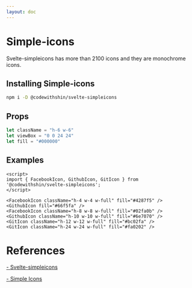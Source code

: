 ```yaml
---
layout: doc
---
```


<script>
   import { FacebookIcon, GithubIcon, GitIcon } from '@codewithshin/svelte-simpleicons';
</script>

<h1 class="text-3xl w-full dark:text-white py-4">Simple-icons</h1>

<p class=" dark:text-white py-4">Svelte-simpleicons has more than 2100 icons and they are monochrome icons.</p>


<h2 class="text-2xl w-full dark:text-white py-4">Installing Simple-icons</h2>

```sh
npm i -D @codewithshin/svelte-simpleicons
```

<h2 class="text-2xl w-full dark:text-white py-4">Props</h2>

```js
let className = "h-6 w-6"
let viewBox = "0 0 24 24"
let fill = "#000000"
```

<h2 class="text-2xl w-full dark:text-white py-4">Examples</h2>

<div class="container flex flex-wrap justify-center rounded-xl my-4 mx-auto bg-gradient-to-r bg-white dark:bg-gray-900 border border-gray-200 dark:border-gray-700 p-2 sm:p-6 h-72">

<FacebookIcon className="h-4 w-4 w-full" fill="#4287f5" />
<GithubIcon fill="#66f5fa" />  
<FacebookIcon className="h-8 w-8 w-full" fill="#02fa0b" />
<GithubIcon className="h-10 w-10 w-full" fill="#6e7070" />
<GitIcon className="h-12 w-12 w-full" fill="#bc02fa" />
<GitIcon className="h-24 w-24 w-full" fill="#fa0202" />

</div>

```svelte
<script>
import { FacebookIcon, GithubIcon, GitIcon } from '@codewithshin/svelte-simpleicons';
</script>

<FacebookIcon className="h-4 w-4 w-full" fill="#4287f5" />
<GithubIcon fill="#66f5fa" />  
<FacebookIcon className="h-8 w-8 w-full" fill="#02fa0b" />
<GithubIcon className="h-10 w-10 w-full" fill="#6e7070" />
<GitIcon className="h-12 w-12 w-full" fill="#bc02fa" />
<GitIcon className="h-24 w-24 w-full" fill="#fa0202" />

```

<h1 class="text-3xl w-full dark:text-white py-4">References</h1>

<p class="w-full dark:text-white text-base"><a href="https://github.com/shinokada/svelte-simpleicons" target="_blank" class="text-blue-600 hover:underline dark:text-blue-500">- Svelte-simpleicons</a></p>

<p class="w-full dark:text-white text-base"><a href="https://simpleicons.org/" target="_blank" class="text-blue-600 hover:underline dark:text-blue-500">- Simple Icons</a></p>


